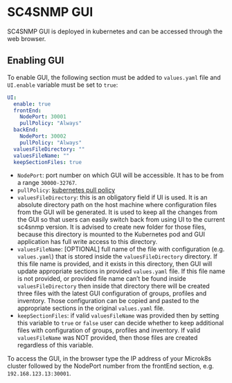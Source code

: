 # SC4SNMP GUI

SC4SNMP GUI is deployed in kubernetes and can be accessed through the web browser.

## Enabling GUI

To enable GUI, the following section must be added to `values.yaml` file and `UI.enable` variable must be set to `true`:

```yaml
UI:
  enable: true
  frontEnd:
    NodePort: 30001
    pullPolicy: "Always"
  backEnd:
    NodePort: 30002
    pullPolicy: "Always"
  valuesFileDirectory: ""
  valuesFileName: ""
  keepSectionFiles: true
```

- `NodePort`: port number on which GUI will be accessible. It has to be from a range `30000-32767`.
- `pullPolicy`: [kubernetes pull policy](https://kubernetes.io/docs/concepts/containers/images/#image-pull-policy)
- `valuesFileDirectory`: this is an obligatory field if UI is used. It is an absolute directory path on the host machine where configuration files from the GUI will be generated. It is used to keep all the changes from the GUI so that users can easily switch back from using UI to the current sc4snmp version. It is advised to create new folder for those files, because this directory is mounted to the Kubernetes pod and GUI application has full write access to this directory.
- `valuesFileName`: [OPTIONAL] full name of the file with configuration (e.g. `values.yaml`) that is stored inside the `valuesFileDirectory` directory. If this file name is provided, and it exists in this directory, then GUI will update appropriate sections in provided `values.yaml` file. If this file name is not provided, or provided file name can’t be found inside `valuesFileDirectory` then inside that directory there will be created three files with the latest GUI configuration of groups, profiles and inventory. Those configuration can be copied and pasted to the appropriate sections in the original `values.yaml` file.
- `keepSectionFiles`:  if valid `valuesFileName` was provided then by setting this variable to `true` or `false` user can decide whether to keep additional files with configuration of groups, profiles and inventory. If valid `valuesFileName` was NOT provided, then those files are created regardless of this variable.


To access the GUI, in the browser type the IP address of your Microk8s cluster followed by the NodePort number from the frontEnd section, e.g. `192.168.123.13:30001`.



